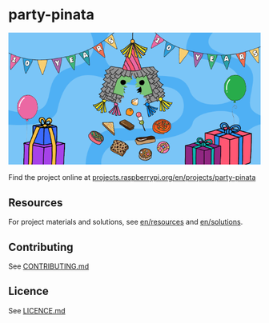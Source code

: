# party-pinata

![party-pinata](banner.png)

Find the project online at [projects.raspberrypi.org/en/projects/party-pinata](https://projects.raspberrypi.org/en/projects/party-pinata)

## Resources
For project materials and solutions, see [en/resources](https://github.com/raspberrypilearning/party-pinata/tree/master/en/resources) and [en/solutions](https://github.com/raspberrypilearning/party-pinata/tree/master/en/solutions).

## Contributing
See [CONTRIBUTING.md](CONTRIBUTING.md)

## Licence
 See [LICENCE.md](LICENCE.md)
